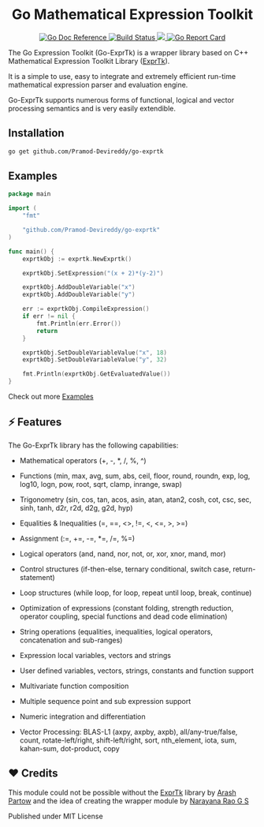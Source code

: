 <p align="center">
    <h1 align="center"> Go Mathematical Expression Toolkit</h1>
</p>

<p align="center">
  <a href="https://godoc.org/github.com/Pramod-Devireddy/go-exprtk">
  	<img src="https://godoc.org/github.com/Pramod-Devireddy/go-exprtk?status.svg" alt="Go Doc Reference">
  </a>
  <a href="https://travis-ci.com/Pramod-Devireddy/go-exprtk">
  <img src="https://www.travis-ci.com/Pramod-Devireddy/go-exprtk.svg?branch=main" alt="Build Status">
  </a>
  <a href="https://codecov.io/gh/Pramod-Devireddy/go-exprtk">
  	<img src="https://codecov.io/gh/Pramod-Devireddy/go-exprtk/branch/main/graph/badge.svg?token=9pNExL9yZt"/>
  </a>
  <a href="https://goreportcard.com/report/github.com/Pramod-Devireddy/go-exprtk">
  	<img src="https://goreportcard.com/badge/github.com/Pramod-Devireddy/go-exprtk" alt="Go Report Card">
  </a>
</p>



The Go Expression Toolkit (Go-ExprTk) is a wrapper library based on C++ Mathematical Expression Toolkit Library ([ExprTk](http://www.partow.net/programming/exprtk/)).

It is a simple to use, easy to integrate and extremely efficient run-time mathematical expression parser and evaluation engine.

Go-ExprTk supports numerous forms of functional, logical and vector processing semantics and is very easily extendible.

## Installation

```bash
go get github.com/Pramod-Devireddy/go-exprtk
```

## Examples

```Go
package main

import (
	"fmt"

	"github.com/Pramod-Devireddy/go-exprtk"
)

func main() {
	exprtkObj := exprtk.NewExprtk()

	exprtkObj.SetExpression("(x + 2)*(y-2)")

	exprtkObj.AddDoubleVariable("x")
	exprtkObj.AddDoubleVariable("y")

	err := exprtkObj.CompileExpression()
	if err != nil {
		fmt.Println(err.Error())
		return
	}

	exprtkObj.SetDoubleVariableValue("x", 18)
	exprtkObj.SetDoubleVariableValue("y", 32)

	fmt.Println(exprtkObj.GetEvaluatedValue())
}
```

Check out more [Examples](https://github.com/Pramod-Devireddy/go-exprtk/tree/main/examples) 


## ⚡ Features

The Go-ExprTk library has the following capabilities:

* Mathematical operators (+, -, *, /, %, ^)

* Functions (min, max, avg, sum, abs, ceil, floor, round, roundn, exp, log, log10, logn, pow, root, sqrt, clamp, inrange, swap)

* Trigonometry (sin, cos, tan, acos, asin, atan, atan2, cosh, cot, csc, sec, sinh, tanh, d2r, r2d, d2g, g2d, hyp)

* Equalities & Inequalities (=, ==, <>, !=, <, <=, >, >=)

* Assignment (:=, +=, -=, *=, /=, %=)

* Logical operators (and, nand, nor, not, or, xor, xnor, mand, mor)

* Control structures (if-then-else, ternary conditional, switch case, return-statement)

* Loop structures (while loop, for loop, repeat until loop, break, continue)

* Optimization of expressions (constant folding, strength reduction, operator coupling, special functions and dead code elimination)

* String operations (equalities, inequalities, logical operators, concatenation and sub-ranges)

* Expression local variables, vectors and strings

* User defined variables, vectors, strings, constants and function support

* Multivariate function composition

* Multiple sequence point and sub expression support

* Numeric integration and differentiation

* Vector Processing: BLAS-L1 (axpy, axpby, axpb), all/any-true/false, count, rotate-left/right, shift-left/right, sort, nth_element, iota, sum, kahan-sum, dot-product, copy


## ❤️ Credits

This module could not be possible without the [ExprTk](http://www.partow.net/programming/exprtk/) library by [Arash Partow](https://github.com/ArashPartow) and the idea of creating the wrapper module by [Narayana Rao G S](https://twitter.com/narayanraogs)


Published under MIT License